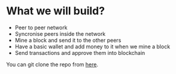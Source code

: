 # What we will build?

- Peer to peer network
- Syncronise peers inside the network
- Mine a block and send it to the other peers
- Have a basic wallet and add money to it when we mine a block
- Send transactions and approve them into blockchain

You can git clone the repo from [here](https://github.com/bogdan124/master-blockchain-v.0.0.1-).